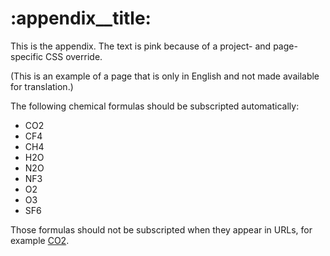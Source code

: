 # <!-- section:appendix -->:appendix__title:

This is the appendix.  The text is pink because of a project- and page-specific CSS override.

(This is an example of a page that is only in English and not made available for translation.)

The following chemical formulas should be subscripted automatically:
* CO2
* CF4
* CH4
* H2O
* N2O
* NF3
* O2
* O3
* SF6

Those formulas should not be subscripted when they appear in URLs, for example [CO2](https://www.climateinteractive.org/CO2).